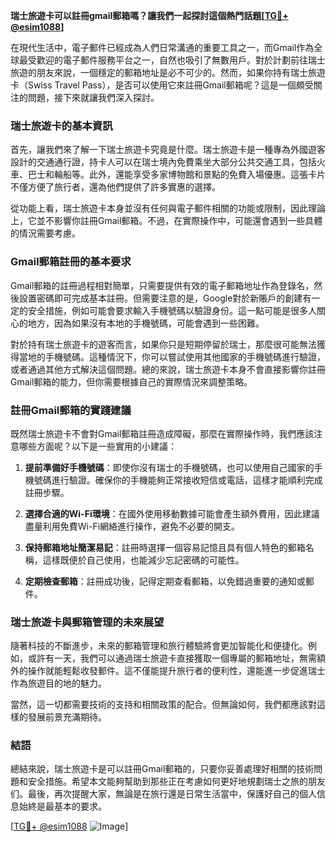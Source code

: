 **瑞士旅遊卡可以註冊gmail郵箱嗎？讓我們一起探討這個熱門話題[[TG💪+ @esim1088](https://t.me/s/esim1088)]**

在現代生活中，電子郵件已經成為人們日常溝通的重要工具之一，而Gmail作為全球最受歡迎的電子郵件服務平台之一，自然也吸引了無數用戶。對於計劃前往瑞士旅遊的朋友來說，一個穩定的郵箱地址是必不可少的。然而，如果你持有瑞士旅遊卡（Swiss Travel Pass），是否可以使用它來註冊Gmail郵箱呢？這是一個頗受關注的問題，接下來就讓我們深入探討。

### 瑞士旅遊卡的基本資訊

首先，讓我們來了解一下瑞士旅遊卡究竟是什麼。瑞士旅遊卡是一種專為外國遊客設計的交通通行證，持卡人可以在瑞士境內免費乘坐大部分公共交通工具，包括火車、巴士和輪船等。此外，還能享受多家博物館和景點的免費入場優惠。這張卡片不僅方便了旅行者，還為他們提供了許多實惠的選擇。

從功能上看，瑞士旅遊卡本身並沒有任何與電子郵件相關的功能或限制，因此理論上，它並不影響你註冊Gmail郵箱。不過，在實際操作中，可能還會遇到一些具體的情況需要考慮。

### Gmail郵箱註冊的基本要求

Gmail郵箱的註冊過程相對簡單，只需要提供有效的電子郵箱地址作為登錄名，然後設置密碼即可完成基本註冊。但需要注意的是，Google對於新賬戶的創建有一定的安全措施，例如可能會要求輸入手機號碼以驗證身份。這一點可能是很多人關心的地方，因為如果沒有本地的手機號碼，可能會遇到一些困難。

對於持有瑞士旅遊卡的遊客而言，如果你只是短期停留於瑞士，那麼很可能無法獲得當地的手機號碼。這種情況下，你可以嘗試使用其他國家的手機號碼進行驗證，或者通過其他方式解決這個問題。總的來說，瑞士旅遊卡本身不會直接影響你註冊Gmail郵箱的能力，但你需要根據自己的實際情況來調整策略。

### 註冊Gmail郵箱的實踐建議

既然瑞士旅遊卡不會對Gmail郵箱註冊造成障礙，那麼在實際操作時，我們應該注意哪些方面呢？以下是一些實用的小建議：

1. **提前準備好手機號碼**：即使你沒有瑞士的手機號碼，也可以使用自己國家的手機號碼進行驗證。確保你的手機能夠正常接收短信或電話，這樣才能順利完成註冊步驟。
   
2. **選擇合適的Wi-Fi環境**：在國外使用移動數據可能會產生額外費用，因此建議盡量利用免費Wi-Fi網絡進行操作，避免不必要的開支。

3. **保持郵箱地址簡潔易記**：註冊時選擇一個容易記憶且具有個人特色的郵箱名稱，這樣既便於自己使用，也能減少忘記密碼的可能性。

4. **定期檢查郵箱**：註冊成功後，記得定期查看郵箱，以免錯過重要的通知或郵件。

### 瑞士旅遊卡與郵箱管理的未來展望

隨著科技的不斷進步，未來的郵箱管理和旅行體驗將會更加智能化和便捷化。例如，或許有一天，我們可以通過瑞士旅遊卡直接獲取一個專屬的郵箱地址，無需額外的操作就能輕鬆收發郵件。這不僅能提升旅行者的便利性，還能進一步促進瑞士作為旅遊目的地的魅力。

當然，這一切都需要技術的支持和相關政策的配合。但無論如何，我們都應該對這樣的發展前景充滿期待。

### 結語

總結來說，瑞士旅遊卡是可以註冊Gmail郵箱的，只要你妥善處理好相關的技術問題和安全措施。希望本文能夠幫助到那些正在考慮如何更好地規劃瑞士之旅的朋友们。最後，再次提醒大家，無論是在旅行還是日常生活當中，保護好自己的個人信息始終是最基本的要求。

[[TG💪+ @esim1088](https://t.me/s/esim1088) ![Image](https://i.postimg.cc/4NQfJmqS/Snipaste-2025-05-13-00-14-12.png)]